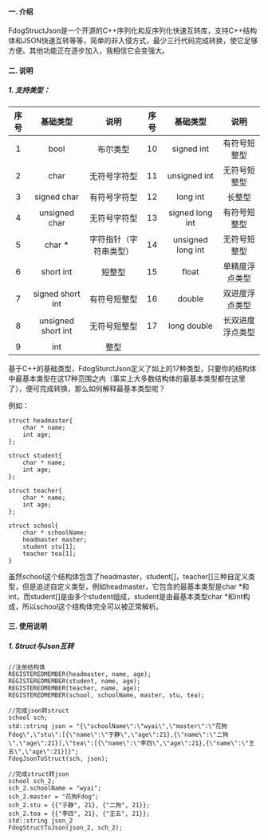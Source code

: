 #### 一. 介绍

FdogStructJson是一个开源的C++序列化和反序列化快速互转库，支持C++结构体和JSON快速互转等等，简单的非入侵方式，最少三行代码完成转换，使它足够方便。其他功能正在逐步加入，我相信它会变强大。



#### 二. 说明

##### 1. 支持类型：

| 序号 |      基础类型      |          说明          | 序号 |     基础类型      |       说明       |
| :--: | :----------------: | :--------------------: | :--: | :---------------: | :--------------: |
|  1   |        bool        |        布尔类型        |  10  |    signed int     |   有符号短整型   |
|  2   |        char        |      无符号字符型      |  11  |   unsigned int    |   无符号短整型   |
|  3   |    signed char     |      有符号字符型      |  12  |     long int      |      长整型      |
|  4   |   unsigned char    |      无符号字符型      |  13  |  signed long int  |   有符号短整型   |
|  5   |       char *       | 字符指针（字符串类型） |  14  | unsigned long int |   无符号短整型   |
|  6   |     short int      |         短整型         |  15  |       float       |  单精度浮点类型  |
|  7   |  signed short int  |      有符号短整型      |  16  |      double       |  双进度浮点类型  |
|  8   | unsigned short int |      无符号短整型      |  17  |    long double    | 长双进度浮点类型 |
|  9   |        int         |          整型          |      |                   |                  |

基于C++的基础类型，FdogSturctJson定义了如上的17种类型，只要你的结构体中最基本类型在这17种范围之内（事实上大多数结构体的最基本类型都在这里了），便可完成转换，那么如何解释最基本类型呢？

例如：

```
struct headmaster{
	char * name;
	int age;
};

struct student{
	char * name;
	int age;
};

struct teacher{
	char * name;
	int age;
};

struct school{
	char * schoolName;
	headmaster master;
	student stu[1];
	teacher tea[1];
}
```

虽然school这个结构体包含了headmaster，student[]，teacher[]三种自定义类型，但是追述自定义类型，例如headmaster，它包含的最基本类型是char *和int，而student[]是由多个student组成，student是由最基本类型char *和int构成，所以school这个结构体完全可以被正常解析。



#### 三. 使用说明

##### 1. Struct与Json互转

```
//注册结构体
REGISTEREDMEMBER(headmaster, name, age);
REGISTEREDMEMBER(student, name, age);
REGISTEREDMEMBER(teacher, name, age);
REGISTEREDMEMBER(school, schoolName, master, stu, tea);

//完成json转struct
school sch;
std::string json = "{\"schoolName\":\"wyai\",\"master\":\"花狗Fdog\",\"stu\":[{\"name\":\"于静\",\"age\":21},{\"name\":\"二狗\",\"age\":21}],\"tea\":[{\"name\":\"李四\",\"age\":21},{\"name\":\"王五\",\"age\":21}]}";
FdogJsonToStruct(sch, json);

//完成struct转json
school sch_2;
sch_2.schoolName = "wyai";
sch_2.master = "花狗Fdog";
sch_2.stu = {{"于静", 21}, {"二狗", 21}};
sch_2.tea = {{"李四", 21}, {"王五", 21}};
std::string json_2
FdogStructToJson(json_2, sch_2);
```


